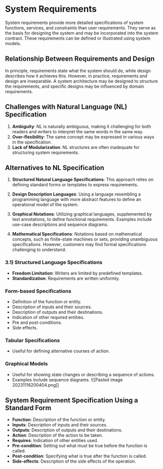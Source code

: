 # System Requirements

System requirements provide more detailed specifications of system functions, services, and constraints than user requirements. They serve as the basis for designing the system and may be incorporated into the system contract. These requirements can be defined or illustrated using system models.

## Relationship Between Requirements and Design

In principle, requirements state what the system should do, while design describes how it achieves this. However, in practice, requirements and design are inseparable. A system architecture may be designed to structure the requirements, and specific designs may be influenced by domain requirements.

## Challenges with Natural Language (NL) Specification

1. **Ambiguity**: NL is naturally ambiguous, making it challenging for both readers and writers to interpret the same words in the same way.
2. **Over-flexibility**: The same concept may be expressed in various ways in the specification.
3. **Lack of Modularization**: NL structures are often inadequate for structuring system requirements.

## Alternatives to NL Specification

1. **Structured Natural Language Specifications**: This approach relies on defining standard forms or templates to express requirements.

2. **Design Description Languages**: Using a language resembling a programming language with more abstract features to define an operational model of the system.

3. **Graphical Notations**: Utilizing graphical languages, supplemented by text annotations, to define functional requirements. Examples include use-case descriptions and sequence diagrams.

4. **Mathematical Specifications**: Notations based on mathematical concepts, such as finite-state machines or sets, providing unambiguous specifications. However, customers may find formal specifications challenging to understand.

### 3.1) Structured Language Specifications

- **Freedom Limitation**: Writers are limited by predefined templates.
- **Standardization**: Requirements are written uniformly.

### Form-based Specifications

- Definition of the function or entity.
- Description of inputs and their sources.
- Description of outputs and their destinations.
- Indication of other required entities.
- Pre and post-conditions.
- Side effects.

### Tabular Specifications

- Useful for defining alternative courses of action.

### Graphical Models

- Useful for showing state changes or describing a sequence of actions.
- Examples include sequence diagrams.
![[Pasted image 20231116200404.png]]
## System Requirement Specification Using a Standard Form

- **Function**: Description of the function or entity.
- **Inputs**: Description of inputs and their sources.
- **Outputs**: Description of outputs and their destinations.
- **Action**: Description of the action to be taken.
- **Requires**: Indication of other entities used.
- **Pre-condition**: Setting out what must be true before the function is called.
- **Post-condition**: Specifying what is true after the function is called.
- **Side-effects**: Description of the side effects of the operation.
